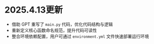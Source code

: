 # 2025.4.13更新

- 借助 GPT 重写了 `main.py` 代码，优化代码结构与逻辑  
- 重新定义核心函数命名规范，提升代码可读性  
- 整合环境依赖配置，用户可通过 `environment.yml` 文件快速部署运行环境